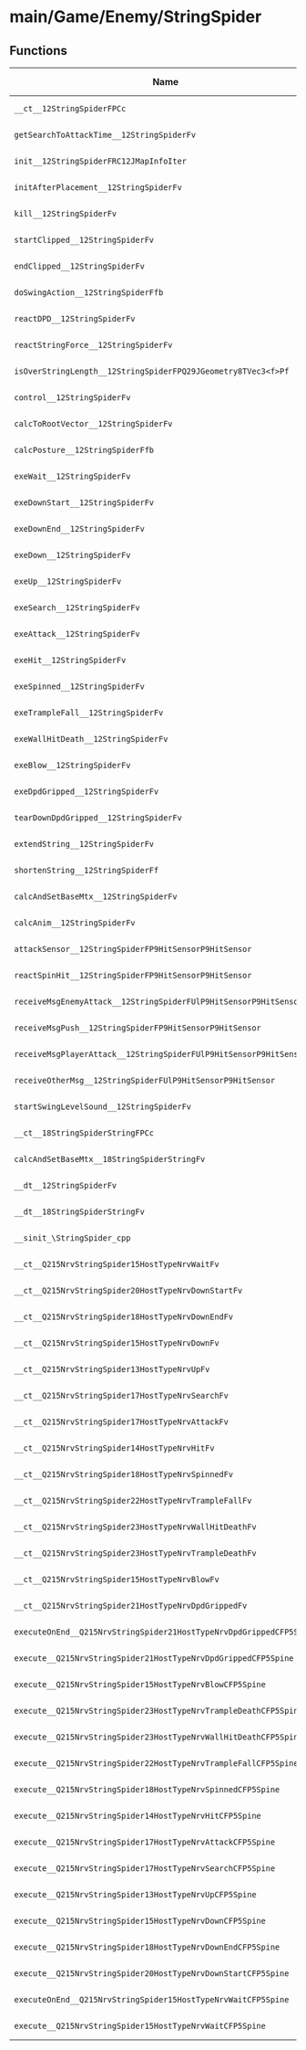 # main/Game/Enemy/StringSpider

## Functions

| Name | Address | Match % |
|------|---------|---------|
| `__ct__12StringSpiderFPCc` | `0x801427AC` | :x: (0.0%) |
| `getSearchToAttackTime__12StringSpiderFv` | `0x8014283C` | :x: (0.0%) |
| `init__12StringSpiderFRC12JMapInfoIter` | `0x80142854` | :x: (0.0%) |
| `initAfterPlacement__12StringSpiderFv` | `0x80142C38` | :x: (0.0%) |
| `kill__12StringSpiderFv` | `0x80142D18` | :x: (0.0%) |
| `startClipped__12StringSpiderFv` | `0x80142D98` | :x: (0.0%) |
| `endClipped__12StringSpiderFv` | `0x80142DE8` | :x: (0.0%) |
| `doSwingAction__12StringSpiderFfb` | `0x80142E38` | :x: (0.0%) |
| `reactDPD__12StringSpiderFv` | `0x80143004` | :x: (0.0%) |
| `reactStringForce__12StringSpiderFv` | `0x8014318C` | :x: (0.0%) |
| `isOverStringLength__12StringSpiderFPQ29JGeometry8TVec3<f>Pf` | `0x80143280` | :x: (0.0%) |
| `control__12StringSpiderFv` | `0x80143310` | :x: (0.0%) |
| `calcToRootVector__12StringSpiderFv` | `0x801434C0` | :x: (0.0%) |
| `calcPosture__12StringSpiderFfb` | `0x8014350C` | :x: (0.0%) |
| `exeWait__12StringSpiderFv` | `0x80143640` | :x: (0.0%) |
| `exeDownStart__12StringSpiderFv` | `0x80143704` | :x: (0.0%) |
| `exeDownEnd__12StringSpiderFv` | `0x80143780` | :x: (0.0%) |
| `exeDown__12StringSpiderFv` | `0x801437FC` | :x: (0.0%) |
| `exeUp__12StringSpiderFv` | `0x801438E0` | :x: (0.0%) |
| `exeSearch__12StringSpiderFv` | `0x801439A4` | :x: (0.0%) |
| `exeAttack__12StringSpiderFv` | `0x80143AE0` | :x: (0.0%) |
| `exeHit__12StringSpiderFv` | `0x80143BA0` | :x: (0.0%) |
| `exeSpinned__12StringSpiderFv` | `0x80143C30` | :x: (0.0%) |
| `exeTrampleFall__12StringSpiderFv` | `0x80143E14` | :x: (0.0%) |
| `exeWallHitDeath__12StringSpiderFv` | `0x80143EE8` | :x: (0.0%) |
| `exeBlow__12StringSpiderFv` | `0x80143F54` | :x: (0.0%) |
| `exeDpdGripped__12StringSpiderFv` | `0x80143FDC` | :x: (0.0%) |
| `tearDownDpdGripped__12StringSpiderFv` | `0x8014416C` | :x: (0.0%) |
| `extendString__12StringSpiderFv` | `0x801441C8` | :x: (0.0%) |
| `shortenString__12StringSpiderFf` | `0x80144214` | :x: (0.0%) |
| `calcAndSetBaseMtx__12StringSpiderFv` | `0x8014425C` | :x: (0.0%) |
| `calcAnim__12StringSpiderFv` | `0x8014433C` | :x: (0.0%) |
| `attackSensor__12StringSpiderFP9HitSensorP9HitSensor` | `0x8014437C` | :x: (0.0%) |
| `reactSpinHit__12StringSpiderFP9HitSensorP9HitSensor` | `0x801445F8` | :x: (0.0%) |
| `receiveMsgEnemyAttack__12StringSpiderFUlP9HitSensorP9HitSensor` | `0x80144708` | :x: (0.0%) |
| `receiveMsgPush__12StringSpiderFP9HitSensorP9HitSensor` | `0x80144854` | :x: (0.0%) |
| `receiveMsgPlayerAttack__12StringSpiderFUlP9HitSensorP9HitSensor` | `0x80144980` | :x: (0.0%) |
| `receiveOtherMsg__12StringSpiderFUlP9HitSensorP9HitSensor` | `0x80144CDC` | :x: (0.0%) |
| `startSwingLevelSound__12StringSpiderFv` | `0x80144CE4` | :x: (0.0%) |
| `__ct__18StringSpiderStringFPCc` | `0x80144DBC` | :x: (0.0%) |
| `calcAndSetBaseMtx__18StringSpiderStringFv` | `0x80144E5C` | :x: (0.0%) |
| `__dt__12StringSpiderFv` | `0x80144F6C` | :x: (0.0%) |
| `__dt__18StringSpiderStringFv` | `0x80144FC8` | :x: (0.0%) |
| `__sinit_\StringSpider_cpp` | `0x80145024` | :x: (0.0%) |
| `__ct__Q215NrvStringSpider15HostTypeNrvWaitFv` | `0x801450B0` | :x: (0.0%) |
| `__ct__Q215NrvStringSpider20HostTypeNrvDownStartFv` | `0x801450C0` | :x: (0.0%) |
| `__ct__Q215NrvStringSpider18HostTypeNrvDownEndFv` | `0x801450D0` | :x: (0.0%) |
| `__ct__Q215NrvStringSpider15HostTypeNrvDownFv` | `0x801450E0` | :x: (0.0%) |
| `__ct__Q215NrvStringSpider13HostTypeNrvUpFv` | `0x801450F0` | :x: (0.0%) |
| `__ct__Q215NrvStringSpider17HostTypeNrvSearchFv` | `0x80145100` | :x: (0.0%) |
| `__ct__Q215NrvStringSpider17HostTypeNrvAttackFv` | `0x80145110` | :x: (0.0%) |
| `__ct__Q215NrvStringSpider14HostTypeNrvHitFv` | `0x80145120` | :x: (0.0%) |
| `__ct__Q215NrvStringSpider18HostTypeNrvSpinnedFv` | `0x80145130` | :x: (0.0%) |
| `__ct__Q215NrvStringSpider22HostTypeNrvTrampleFallFv` | `0x80145140` | :x: (0.0%) |
| `__ct__Q215NrvStringSpider23HostTypeNrvWallHitDeathFv` | `0x80145150` | :x: (0.0%) |
| `__ct__Q215NrvStringSpider23HostTypeNrvTrampleDeathFv` | `0x80145160` | :x: (0.0%) |
| `__ct__Q215NrvStringSpider15HostTypeNrvBlowFv` | `0x80145170` | :x: (0.0%) |
| `__ct__Q215NrvStringSpider21HostTypeNrvDpdGrippedFv` | `0x80145180` | :x: (0.0%) |
| `executeOnEnd__Q215NrvStringSpider21HostTypeNrvDpdGrippedCFP5Spine` | `0x80145190` | :x: (0.0%) |
| `execute__Q215NrvStringSpider21HostTypeNrvDpdGrippedCFP5Spine` | `0x80145198` | :x: (0.0%) |
| `execute__Q215NrvStringSpider15HostTypeNrvBlowCFP5Spine` | `0x801451A0` | :x: (0.0%) |
| `execute__Q215NrvStringSpider23HostTypeNrvTrampleDeathCFP5Spine` | `0x801451A8` | :x: (0.0%) |
| `execute__Q215NrvStringSpider23HostTypeNrvWallHitDeathCFP5Spine` | `0x801451B0` | :x: (0.0%) |
| `execute__Q215NrvStringSpider22HostTypeNrvTrampleFallCFP5Spine` | `0x801451B8` | :x: (0.0%) |
| `execute__Q215NrvStringSpider18HostTypeNrvSpinnedCFP5Spine` | `0x801451C0` | :x: (0.0%) |
| `execute__Q215NrvStringSpider14HostTypeNrvHitCFP5Spine` | `0x801451C8` | :x: (0.0%) |
| `execute__Q215NrvStringSpider17HostTypeNrvAttackCFP5Spine` | `0x801451D0` | :x: (0.0%) |
| `execute__Q215NrvStringSpider17HostTypeNrvSearchCFP5Spine` | `0x801451D8` | :x: (0.0%) |
| `execute__Q215NrvStringSpider13HostTypeNrvUpCFP5Spine` | `0x801451E0` | :x: (0.0%) |
| `execute__Q215NrvStringSpider15HostTypeNrvDownCFP5Spine` | `0x801451E8` | :x: (0.0%) |
| `execute__Q215NrvStringSpider18HostTypeNrvDownEndCFP5Spine` | `0x801451F0` | :x: (0.0%) |
| `execute__Q215NrvStringSpider20HostTypeNrvDownStartCFP5Spine` | `0x801451F8` | :x: (0.0%) |
| `executeOnEnd__Q215NrvStringSpider15HostTypeNrvWaitCFP5Spine` | `0x80145200` | :x: (0.0%) |
| `execute__Q215NrvStringSpider15HostTypeNrvWaitCFP5Spine` | `0x80145208` | :x: (0.0%) |